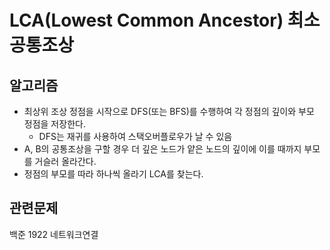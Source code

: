 # LCA(Lowest Common Ancestor) 최소공통조상

## 알고리즘

- 최상위 조상 정점을 시작으로 DFS(또는 BFS)를 수행하여 각 정점의 깊이와 부모 정점을 저장한다.
  - DFS는 재귀를 사용하여 스택오버플로우가 날 수 있음
- A, B의 공통조상을 구할 경우 더 깊은 노드가 얕은 노드의 깊이에 이를 때까지 부모를 거슬러 올라간다.
- 정점의 부모를 따라 하나씩 올라기 LCA를 찾는다.

## 관련문제

백준 1922 네트워크연결



